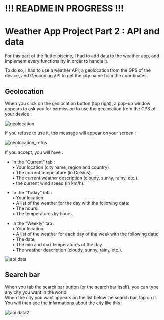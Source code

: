 # !!! README IN PROGRESS  !!!

# Weather App Project Part 2 : API and data 

For this part of the flutter piscine, I had to add data to the weather app, and implement every functionality in order to handle it. <br/>

To do so, I had to use a weather API, a geolocation from the GPS of the device, and Geocoding API to get the city name from the coordinates. <br/>

## Geolocation

When you click on the geolocation button (top right), a pop-up window appears to ask you for permission to use the geolocation from the GPS of your device :

![geolocation](https://github.com/Claken/Piscine_Flutter/assets/51683861/66d10dcf-f189-488b-b917-ce095e7a289a)

If you refuse to use it, this message will appear on your screen :

![geolocation_refus](https://github.com/Claken/Piscine_Flutter/assets/51683861/79813cb3-b821-4e91-966c-61f6e5553c3b)

If you accept, you will have :

- In the “Current” tab : <br/>
  • Your location (city name, region and country). <br/>
  • The current temperature (in Celsius). <br/>
  • The current weather description (cloudy, sunny, rainy, etc.). <br/>
  • the current wind speed (in km/h). <br/>

- In the “Today” tab : <br/>
  • Your location. <br/>
  • A list of the weather for the day with the following data: <br/>
    • The hours. <br/>
    • The temperatures by hours. <br/>

- In the “Weekly” tab : <br/>
  • Your location. <br/>
  • A list of the weather for each day of the week with the following data: <br/>
    • The date. <br/>
    • The min and max temperatures of the day <br/>
    • The weather description (cloudy, sunny, rainy, etc.). <br/>

![api data](https://github.com/Claken/Piscine_Flutter/assets/51683861/1c03466c-e170-443e-9042-18feef4fdad0)

## Search bar

When you tab the search bar button (or the search bar itself), you can type any city you want in the world. <br/>
When the city you want appears on the list below the search bar, tap on it. <br/>
You will then see the informations about the city like this :

![api data2](https://github.com/Claken/Piscine_Flutter/assets/51683861/0c3afb9e-b931-4db5-8819-ff95df592320)

